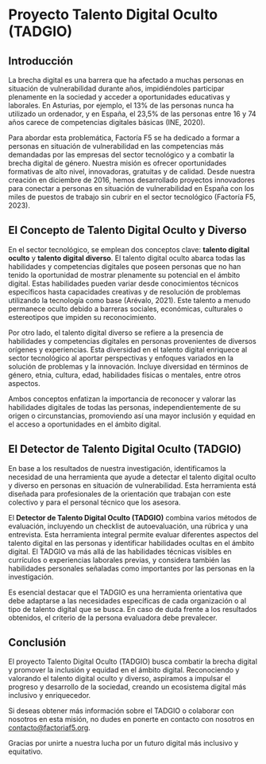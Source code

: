 # Proyecto Talento Digital Oculto (TADGIO)

## Introducción

La brecha digital es una barrera que ha afectado a muchas personas en situación de vulnerabilidad durante años, impidiéndoles participar plenamente en la sociedad y acceder a oportunidades educativas y laborales. En Asturias, por ejemplo, el 13% de las personas nunca ha utilizado un ordenador, y en España, el 23,5% de las personas entre 16 y 74 años carece de competencias digitales básicas (INE, 2020).

Para abordar esta problemática, Factoría F5 se ha dedicado a formar a personas en situación de vulnerabilidad en las competencias más demandadas por las empresas del sector tecnológico y a combatir la brecha digital de género. Nuestra misión es ofrecer oportunidades formativas de alto nivel, innovadoras, gratuitas y de calidad. Desde nuestra creación en diciembre de 2016, hemos desarrollado proyectos innovadores para conectar a personas en situación de vulnerabilidad en España con los miles de puestos de trabajo sin cubrir en el sector tecnológico (Factoría F5, 2023).

## El Concepto de Talento Digital Oculto y Diverso

En el sector tecnológico, se emplean dos conceptos clave: **talento digital oculto** y **talento digital diverso**. El talento digital oculto abarca todas las habilidades y competencias digitales que poseen personas que no han tenido la oportunidad de mostrar plenamente su potencial en el ámbito digital. Estas habilidades pueden variar desde conocimientos técnicos específicos hasta capacidades creativas y de resolución de problemas utilizando la tecnología como base (Arévalo, 2021). Este talento a menudo permanece oculto debido a barreras sociales, económicas, culturales o estereotipos que impiden su reconocimiento.

Por otro lado, el talento digital diverso se refiere a la presencia de habilidades y competencias digitales en personas provenientes de diversos orígenes y experiencias. Esta diversidad en el talento digital enriquece al sector tecnológico al aportar perspectivas y enfoques variados en la solución de problemas y la innovación. Incluye diversidad en términos de género, etnia, cultura, edad, habilidades físicas o mentales, entre otros aspectos.

Ambos conceptos enfatizan la importancia de reconocer y valorar las habilidades digitales de todas las personas, independientemente de su origen o circunstancias, promoviendo así una mayor inclusión y equidad en el acceso a oportunidades en el ámbito digital.

## El Detector de Talento Digital Oculto (TADGIO)

En base a los resultados de nuestra investigación, identificamos la necesidad de una herramienta que ayude a detectar el talento digital oculto y diverso en personas en situación de vulnerabilidad. Esta herramienta está diseñada para profesionales de la orientación que trabajan con este colectivo y para el personal técnico que los asesora.

El **Detector de Talento Digital Oculto (TADGIO)** combina varios métodos de evaluación, incluyendo un checklist de autoevaluación, una rúbrica y una entrevista. Esta herramienta integral permite evaluar diferentes aspectos del talento digital en las personas y identificar habilidades ocultas en el ámbito digital. El TADGIO va más allá de las habilidades técnicas visibles en currículos o experiencias laborales previas, y considera también las habilidades personales señaladas como importantes por las personas en la investigación.

Es esencial destacar que el TADGIO es una herramienta orientativa que debe adaptarse a las necesidades específicas de cada organización o al tipo de talento digital que se busca. En caso de duda frente a los resultados obtenidos, el criterio de la persona evaluadora debe prevalecer.

## Conclusión

El proyecto Talento Digital Oculto (TADGIO) busca combatir la brecha digital y promover la inclusión y equidad en el ámbito digital. Reconociendo y valorando el talento digital oculto y diverso, aspiramos a impulsar el progreso y desarrollo de la sociedad, creando un ecosistema digital más inclusivo y enriquecedor.

Si deseas obtener más información sobre el TADGIO o colaborar con nosotros en esta misión, no dudes en ponerte en contacto con nosotros en [contacto@factoriaf5.org](mailto:asturias@factoriaf5.org).

Gracias por unirte a nuestra lucha por un futuro digital más inclusivo y equitativo.
